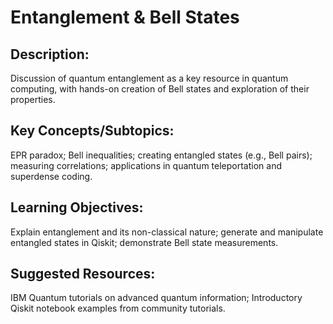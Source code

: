 # Entanglement & Bell States

## Description: 
Discussion of quantum entanglement as a key resource in quantum computing, with hands-on creation of Bell states and exploration of their properties.
## Key Concepts/Subtopics: 
EPR paradox; Bell inequalities; creating entangled states (e.g., Bell pairs); measuring correlations; applications in quantum teleportation and superdense coding.
## Learning Objectives: 
Explain entanglement and its non-classical nature; generate and manipulate entangled states in Qiskit; demonstrate Bell state measurements.
## Suggested Resources: 
IBM Quantum tutorials on advanced quantum information; Introductory Qiskit notebook examples from community tutorials.
